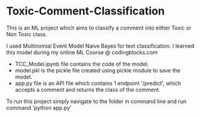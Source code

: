 # Toxic-Comment-Classification

This is an ML project which aims to classify a comment into either Toxic or Non Toxic class.  

I used Multinomial Event Model Naive Bayes for text classification. I learned this model during my online ML Course @ codingblocks.com  

- TCC_Model.ipynb file contains the code of the model.
- model.pkl is the pickle file created using pickle module to save the model.  
- app.py file is an API file which contains 1 endpoint '/predict', which accepts a comment and returns the class of the comment.

To run this project simply navigate to the folder in command line and run command 'python app.py'